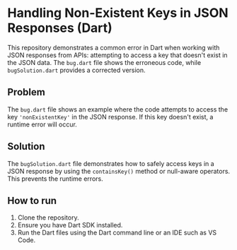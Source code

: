 # Handling Non-Existent Keys in JSON Responses (Dart)

This repository demonstrates a common error in Dart when working with JSON responses from APIs: attempting to access a key that doesn't exist in the JSON data.  The `bug.dart` file shows the erroneous code, while `bugSolution.dart` provides a corrected version.

## Problem

The `bug.dart` file shows an example where the code attempts to access the key `'nonExistentKey'` in the JSON response.  If this key doesn't exist, a runtime error will occur.

## Solution

The `bugSolution.dart` file demonstrates how to safely access keys in a JSON response by using the `containsKey()` method or null-aware operators. This prevents the runtime errors.

## How to run

1. Clone the repository.
2. Ensure you have Dart SDK installed.
3. Run the Dart files using the Dart command line or an IDE such as VS Code.